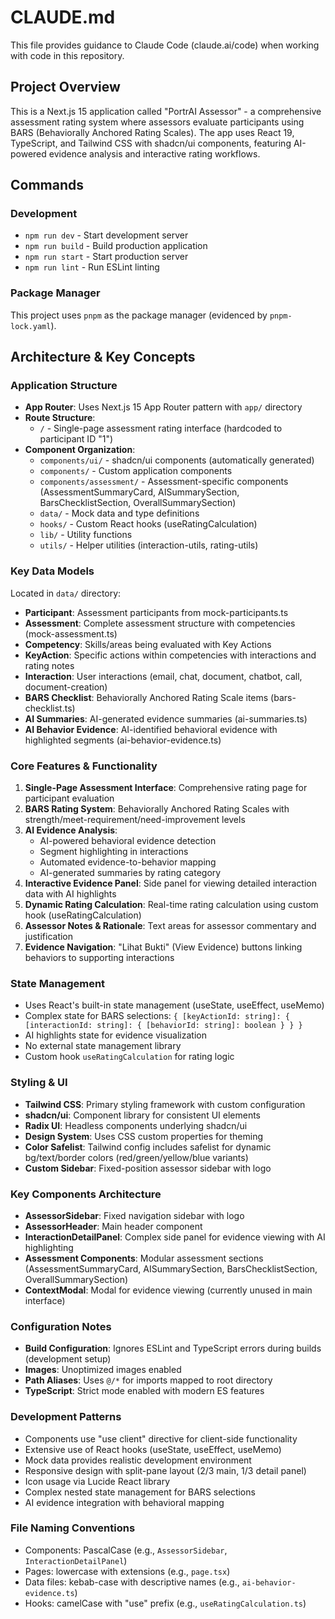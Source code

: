 # CLAUDE.md

This file provides guidance to Claude Code (claude.ai/code) when working with code in this repository.

## Project Overview

This is a Next.js 15 application called "PortrAI Assessor" - a comprehensive assessment rating system where assessors evaluate participants using BARS (Behaviorally Anchored Rating Scales). The app uses React 19, TypeScript, and Tailwind CSS with shadcn/ui components, featuring AI-powered evidence analysis and interactive rating workflows.

## Commands

### Development
- `npm run dev` - Start development server
- `npm run build` - Build production application  
- `npm run start` - Start production server
- `npm run lint` - Run ESLint linting

### Package Manager
This project uses `pnpm` as the package manager (evidenced by `pnpm-lock.yaml`).

## Architecture & Key Concepts

### Application Structure
- **App Router**: Uses Next.js 15 App Router pattern with `app/` directory
- **Route Structure**:
  - `/` - Single-page assessment rating interface (hardcoded to participant ID "1")
- **Component Organization**:
  - `components/ui/` - shadcn/ui components (automatically generated)
  - `components/` - Custom application components
  - `components/assessment/` - Assessment-specific components (AssessmentSummaryCard, AISummarySection, BarsChecklistSection, OverallSummarySection)
  - `data/` - Mock data and type definitions
  - `hooks/` - Custom React hooks (useRatingCalculation)
  - `lib/` - Utility functions
  - `utils/` - Helper utilities (interaction-utils, rating-utils)

### Key Data Models
Located in `data/` directory:
- **Participant**: Assessment participants from mock-participants.ts
- **Assessment**: Complete assessment structure with competencies (mock-assessment.ts)
- **Competency**: Skills/areas being evaluated with Key Actions
- **KeyAction**: Specific actions within competencies with interactions and rating notes
- **Interaction**: User interactions (email, chat, document, chatbot, call, document-creation)
- **BARS Checklist**: Behaviorally Anchored Rating Scale items (bars-checklist.ts)
- **AI Summaries**: AI-generated evidence summaries (ai-summaries.ts)
- **AI Behavior Evidence**: AI-identified behavioral evidence with highlighted segments (ai-behavior-evidence.ts)

### Core Features & Functionality
1. **Single-Page Assessment Interface**: Comprehensive rating page for participant evaluation
2. **BARS Rating System**: Behaviorally Anchored Rating Scales with strength/meet-requirement/need-improvement levels
3. **AI Evidence Analysis**: 
   - AI-powered behavioral evidence detection
   - Segment highlighting in interactions
   - Automated evidence-to-behavior mapping
   - AI-generated summaries by rating category
4. **Interactive Evidence Panel**: Side panel for viewing detailed interaction data with AI highlights
5. **Dynamic Rating Calculation**: Real-time rating calculation using custom hook (useRatingCalculation)
6. **Assessor Notes & Rationale**: Text areas for assessor commentary and justification
7. **Evidence Navigation**: "Lihat Bukti" (View Evidence) buttons linking behaviors to supporting interactions

### State Management
- Uses React's built-in state management (useState, useEffect, useMemo)
- Complex state for BARS selections: `{ [keyActionId: string]: { [interactionId: string]: { [behaviorId: string]: boolean } } }`
- AI highlights state for evidence visualization
- No external state management library
- Custom hook `useRatingCalculation` for rating logic

### Styling & UI
- **Tailwind CSS**: Primary styling framework with custom configuration
- **shadcn/ui**: Component library for consistent UI elements  
- **Radix UI**: Headless components underlying shadcn/ui
- **Design System**: Uses CSS custom properties for theming
- **Color Safelist**: Tailwind config includes safelist for dynamic bg/text/border colors (red/green/yellow/blue variants)
- **Custom Sidebar**: Fixed-position assessor sidebar with logo

### Key Components Architecture
- **AssessorSidebar**: Fixed navigation sidebar with logo
- **AssessorHeader**: Main header component
- **InteractionDetailPanel**: Complex side panel for evidence viewing with AI highlighting
- **Assessment Components**: Modular assessment sections (AssessmentSummaryCard, AISummarySection, BarsChecklistSection, OverallSummarySection)
- **ContextModal**: Modal for evidence viewing (currently unused in main interface)

### Configuration Notes
- **Build Configuration**: Ignores ESLint and TypeScript errors during builds (development setup)
- **Images**: Unoptimized images enabled
- **Path Aliases**: Uses `@/*` for imports mapped to root directory
- **TypeScript**: Strict mode enabled with modern ES features

### Development Patterns
- Components use "use client" directive for client-side functionality
- Extensive use of React hooks (useState, useEffect, useMemo)
- Mock data provides realistic development environment
- Responsive design with split-pane layout (2/3 main, 1/3 detail panel)
- Icon usage via Lucide React library
- Complex nested state management for BARS selections
- AI evidence integration with behavioral mapping

### File Naming Conventions
- Components: PascalCase (e.g., `AssessorSidebar`, `InteractionDetailPanel`)
- Pages: lowercase with extensions (e.g., `page.tsx`)
- Data files: kebab-case with descriptive names (e.g., `ai-behavior-evidence.ts`)
- Hooks: camelCase with "use" prefix (e.g., `useRatingCalculation.ts`)